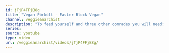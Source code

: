```yaml
---
id: jTjP4FFjB8g
title: "Vegan Pörkölt - Easter Block Vegan"
channel: veggieanarchist
description: "To feed yourself and three other comrades you will need: 500g of pasta 100g of soy meat cubes 250ml of soy cream One vegetable broth cube One smaller onion Some garlic Paprika Pepper Bay leaf Rosemary Salt"
series:
source: youtube
type: video
url: /veggieanarchist/videos/jTjP4FFjB8g/
---
```

